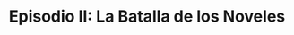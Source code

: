 ---
layout: episode
title: 'Episodio II: La Batalla de los Noveles'
permalink: /episodio-ii
category-filter:
   - Episodio II
---